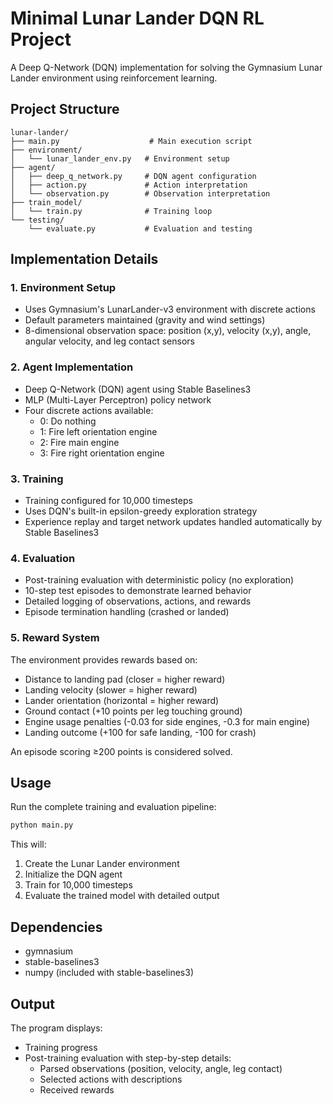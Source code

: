 # Minimal Lunar Lander DQN RL Project

A Deep Q-Network (DQN) implementation for solving the Gymnasium Lunar Lander environment using reinforcement learning.

## Project Structure

```
lunar-lander/
├── main.py                    # Main execution script
├── environment/
│   └── lunar_lander_env.py   # Environment setup
├── agent/
│   ├── deep_q_network.py     # DQN agent configuration
│   ├── action.py             # Action interpretation
│   └── observation.py        # Observation interpretation
├── train_model/
│   └── train.py              # Training loop
└── testing/
    └── evaluate.py           # Evaluation and testing
```

## Implementation Details

### 1. Environment Setup
- Uses Gymnasium's LunarLander-v3 environment with discrete actions
- Default parameters maintained (gravity and wind settings)
- 8-dimensional observation space: position (x,y), velocity (x,y), angle, angular velocity, and leg contact sensors

### 2. Agent Implementation
- Deep Q-Network (DQN) agent using Stable Baselines3
- MLP (Multi-Layer Perceptron) policy network
- Four discrete actions available:
  - 0: Do nothing
  - 1: Fire left orientation engine
  - 2: Fire main engine  
  - 3: Fire right orientation engine

### 3. Training
- Training configured for 10,000 timesteps
- Uses DQN's built-in epsilon-greedy exploration strategy
- Experience replay and target network updates handled automatically by Stable Baselines3

### 4. Evaluation
- Post-training evaluation with deterministic policy (no exploration)
- 10-step test episodes to demonstrate learned behavior
- Detailed logging of observations, actions, and rewards
- Episode termination handling (crashed or landed)

### 5. Reward System
The environment provides rewards based on:
- Distance to landing pad (closer = higher reward)
- Landing velocity (slower = higher reward)  
- Lander orientation (horizontal = higher reward)
- Ground contact (+10 points per leg touching ground)
- Engine usage penalties (-0.03 for side engines, -0.3 for main engine)
- Landing outcome (+100 for safe landing, -100 for crash)

An episode scoring ≥200 points is considered solved.

## Usage

Run the complete training and evaluation pipeline:

```bash
python main.py
```

This will:
1. Create the Lunar Lander environment
2. Initialize the DQN agent
3. Train for 10,000 timesteps
4. Evaluate the trained model with detailed output

## Dependencies

- gymnasium
- stable-baselines3
- numpy (included with stable-baselines3)

## Output

The program displays:
- Training progress
- Post-training evaluation with step-by-step details:
  - Parsed observations (position, velocity, angle, leg contact)
  - Selected actions with descriptions
  - Received rewards